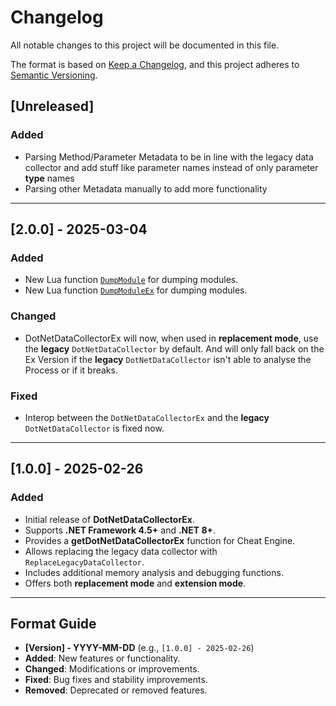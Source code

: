 # Changelog

All notable changes to this project will be documented in this file.

The format is based on [Keep a Changelog](https://keepachangelog.com/en/1.1.0/),
and this project adheres to [Semantic Versioning](https://semver.org/spec/v2.0.0.html).

## [Unreleased]
### Added
- Parsing Method/Parameter Metadata to be in line with the legacy data collector and add stuff like parameter names instead of only parameter **type** names
- Parsing other Metadata manually to add more functionality

---

## [2.0.0] - 2025-03-04
### Added
- New Lua function [`DumpModule`](LUA_API.md#dumpmodulehmodule-outputfilepath) for dumping modules.
- New Lua function [`DumpModuleEx`](LUA_API.md#dumpmoduleexmodule-outputpath) for dumping modules.

### Changed
- DotNetDataCollectorEx will now, when used in **replacement mode**, use the **legacy** `DotNetDataCollector` by default. And will only fall back on the Ex Version if the **legacy** `DotNetDataCollector` isn't able to analyse the Process or if it breaks.

### Fixed
- Interop between the `DotNetDataCollectorEx` and the **legacy** `DotNetDataCollector` is fixed now.

---

## [1.0.0] - 2025-02-26
### Added
- Initial release of **DotNetDataCollectorEx**.
- Supports **.NET Framework 4.5+** and **.NET 8+**.
- Provides a **getDotNetDataCollectorEx** function for Cheat Engine.
- Allows replacing the legacy data collector with `ReplaceLegacyDataCollector`.
- Includes additional memory analysis and debugging functions.
- Offers both **replacement mode** and **extension mode**.

---

## Format Guide
- **[Version] - YYYY-MM-DD** (e.g., `[1.0.0] - 2025-02-26`)
- **Added**: New features or functionality.
- **Changed**: Modifications or improvements.
- **Fixed**: Bug fixes and stability improvements.
- **Removed**: Deprecated or removed features.
